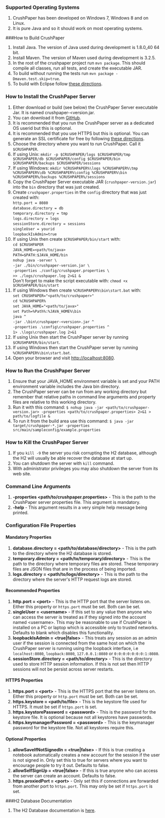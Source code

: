 <!---
Copyright 2015 CrushPaper.com.

This file is part of CrushPaper.

CrushPaper is free software: you can redistribute it and/or modify
it under the terms of version 3 of the GNU Affero General Public
License as published by the Free Software Foundation.

CrushPaper is distributed in the hope that it will be useful,
but WITHOUT ANY WARRANTY; without even the implied warranty of
MERCHANTABILITY or FITNESS FOR A PARTICULAR PURPOSE.  See the
GNU Affero General Public License for more details.

You should have received a copy of the GNU Affero General Public License
along with CrushPaper.  If not, see <http://www.gnu.org/licenses/>.
--->

### Supported Operating Systems
1. CrushPaper has been developed on Windows 7, Windows 8 and on Linux.
1. It is pure Java and so it should work on most operating systems. 

###How to Build CrushPaper
1. Install Java. The version of Java used during development is 1.8.0_40 64 bit.
1. Install Maven. The version of Maven used during development is 3.2.5.
1. In the root of the crushpaper project run `mvn package`. This should compile all classes, run all tests, and create the executable JAR.
1. To build without running the tests run `mvn package -Dmaven.test.skip=true`.
1. To build with Eclipse follow <a onclick="newPaneForLink(event, null, 'help'); return false;" href="/help/Get-Started-Coding">these directions</a>. 
 
### How to Install the CrushPaper Server
1. Either download or build (see below) the CrushPaper Server executable Jar. It is named crushpaper-&lt;version.jar.
  1. You can download it from <a target="_blank" href="https://github.com/ZapBlasterson/crushpaper/releases">GitHub</a>.
1. It is recommended that you run the CrushPaper server as a dedicated OS userid but this is optional.
1. It is recommended that you use HTTPS but this is optional. You can generate an SSL certificate for free by following <a target="_blank" href=" http://wiki.eclipse.org/Jetty/Howto/Configure_SSL#Generating_Key_Pairs_and_Certificates">these directions</a>.
1. Choose the directory where you want to run CrushPaper. Call it `$CRUSHPAPER`.
1. If using Unix: `mkdir -p $CRUSHPAPER/logs $CRUSHPAPER/tmp $CRUSHPAPER/db $CRUSHPAPER/config $CRUSHPAPER/bin $CRUSHPAPER/backups $CRUSHPAPER/sessions`
1. If using Windows: `mkdir %CRUSHPAPER%\logs %CRUSHPAPER%\tmp %CRUSHPAPER%\db %CRUSHPAPER%\config %CRUSHPAPER%\bin %CRUSHPAPER%/backups %CRUSHPAPER%/sessions`
1. Copy the CrushPaper Server executable JAR (`crushpaper-version.jar`) into the `bin` directory that was just created.
1. Create `crushpaper.properties` in the `config` directory that was just created with:<br>
    `http.port = 8080`<br>
    `database.directory = db`<br>
    `temporary.directory = tmp`<br>
    `logs.directory = logs`<br>
    `sessionStore.directory = sessions`<br>
    `singleUser = yourid`<br>
    `loopbackIsAdmin=true`<br>	
1. If using Unix then create `$CRUSHPAPER/bin/start` with:<br>
    `cd $CRUSHPAPER`<br>
    `JAVA_HOME=<path/to/java>`<br>
    `PATH=$PATH:$JAVA_HOME/bin`<br>
    `nohup java -server \`<br>
        `-jar ./bin/crushpaper-version.jar \`<br>
        `-properties ./config/crushpaper.properties \`<br>
        `>> ./logs/crushpaper.log 2>&1 &`<br>
    Don't forget to make the script executable with: `chmod +x $CRUSHPAPER/bin/start`<br>
1. If using Windows then create `%CRUSHPAPER%\bin\start.bat` with:<br>
    `set CRUSHPAPER="<path/to/crushpaper>"`<br>
    `cd %CRUSHPAPER%`<br>
    `set JAVA_HOME="<path/to/java>"`<br>
    `set Path=%Path%:%JAVA_HOME%\bin`<br>
    `java ^`<br>
        `-jar .\bin\crushpaper-<version>.jar ^`<br>
        `-properties .\config\crushpaper.properties ^`<br>
        `1> .\logs\crushpaper.log 2>&1`<br>
1. If using Unix then start the CrushPaper server by running `$CRUSHPAPER/bin/start`.
1. If using Windows then start the CrushPaper server by running `%CRUSHPAPER%\bin\start.bat`.
1. Open your browser and visit <a target="_blank" href="http://localhost:8080">http://localhost:8080</a>.

### How to Run the CrushPaper Server
1. Ensure that your JAVA_HOME environment variable is set and your PATH environment variable includes the Java bin directory.
1. The CrushPaper server can be run from any working directory but remember that relative paths in command line arguments and property files are relative to this working directory.
1. Run it with this command: `$ nohup java -jar <path/to/crushpaper-version.jar> -properties <path/to/crushpaper.properties> 2>&1 > path/to/logfile &`
1. To run it from the build area use this command: `$ java -jar target/crushpaper-*.jar -properties src/main/sampleconfig/example.properties`

### How to Kill the CrushPaper Server
1. If you `kill -9` the server you risk corrupting the H2 database, although the H2 will usually be able recover the database at start up. 
1. You can shutdown the server with `kill` command.
1. With administrator privileges you may also shutdown the server from its web site.

### Command Line Arguments
1. **-properties &lt;path/to/crushpaper.properties&gt;** - This is the path to the CrushPaper server properties file. This argument is mandatory.
1. **-help** - This argument results in a very simple help message being printed.

### Configuration File Properties
#### Mandatory Properties
1. **database.directory = &lt;path/to/database/directory&gt;** - This is the path to the directory where the H2 database is stored.
1. **temporary.directory = &lt;path/to/temporary/directory&gt;** - This is the path to the directory where temporary files are stored. These temporary files are JSON files that are in the process of being imported.
1. **logs.directory = &lt;path/to/logs/directory&gt;** - This is the path to the directory where the server's HTTP request logs are stored.
 
#### Recommended Properties
1. **http.port = &lt;port&gt;** - This is the HTTP port that the server listens on. Either this property or `https.port` must be set. Both can be set.
1. **singleUser = &lt;username&gt;** - If this set to any value then anyone who can access the server is treated as if they signed into the account named &lt;username&gt;. This may be reasonable to use if CrushPaper is installed on a PC or laptop which is accessible only to trusted networks. Defaults to blank which disables this functionality.
1. **loopbackIsAdmin = &lt;true|false&gt;** - This treats any session as an admin user if the session is connected from the same host on which the CrushPaper server is running using the loopback interface, i.e `localhost:8080`, `loopback:8080`, `127.0.0.1:8080` or `0:0:0:0:0:0:0:1:8080`.
1. **sessionStore.directory = &lt;path/to/directory&gt;** - This is the directory used to store HTTP session information. If this is not set then HTTP sessions will not be persist across server restarts.

#### HTTPS Properties
1. **https.port = &lt;port&gt;** - This is the HTTPS port that the server listens on. Either this property or `http.port` must be set. Both can be set.
1. **https.keystore = &lt;path/to/file&gt;** - This is the keystore file used for HTTPS. It must be set if `https.port` is set.
1. **https.keystorePassword = &lt;password&gt;** - This is the password for the keystore file. It is optional because not all keystores have passwords.
1. **https.keymanagerPassword = &lt;password&gt;** - This is the keymanager password for the keystore file. Not all keystores require this.

#### Optional Properties
1. **allowSaveIfNotSignedIn = &lt;true|false&gt;** - If this is true creating a notebook automatically creates a new account for the session if the user is not signed in. Only set this to true for servers where you want to encourage people to try it out. Defaults to false.
1. **allowSelfSignUp = &lt;true|false&gt;** - If this is true anyone who can access the server can create an account. Defaults to false.
1. **https.proxiedPort = &lt;port&gt;** - Only set this if connections are forwarded from another port to `https.port`. This may only be set if `https.port` is set.

###H2 Database Documentation
1. The H2 Database documentation is <a target="_blank" href="http://www.h2database.com">here</a>.
